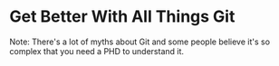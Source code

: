 
# Get Better With All Things Git

Note:
There's a lot of myths about Git and some people believe it's so complex that
you need a PHD to understand it.

